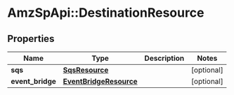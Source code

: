 # AmzSpApi::DestinationResource

## Properties
Name | Type | Description | Notes
------------ | ------------- | ------------- | -------------
**sqs** | [**SqsResource**](SqsResource.md) |  | [optional] 
**event_bridge** | [**EventBridgeResource**](EventBridgeResource.md) |  | [optional] 

